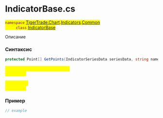 
# IndicatorBase.cs
<mark style="color:purple;">`namespace` [TigerTrade.Chart](../../../../../TigerTrade.Chart.md).[Indicators](../../../../../TigerTrade.Chart/Indicators.md).[Common](../../../../../TigerTrade.Chart/Indicators/Common.md)  
&nbsp;&nbsp;&nbsp;&nbsp;&nbsp;&nbsp;&nbsp;&nbsp;&nbsp;`class` [IndicatorBase](../../IndicatorBase.cs.md)

Описание

### Синтаксис
```csharp
protected Point[] GetPoints(IndicatorSeriesData seriesData, string name = null)
```
<mark style="color:yellow;">`seriesData` *`IndicatorSeriesData`*  
 *Описание*  
  
<mark style="color:yellow;">`name` *`string`*  
 *Описание*  
  


### Пример  
```csharp
// example
```
                    
                    
